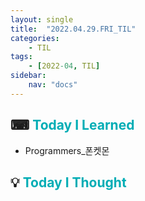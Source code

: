 ```yaml
---
layout: single
title:  "2022.04.29.FRI_TIL"
categories: 
    - TIL
tags: 
    - [2022-04, TIL]
sidebar:
    nav: "docs"
---
```



## ⌨ <a style="color:#00adb5">Today I Learned</a>
- Programmers_폰켓몬

## 💡 <a style="color:#00adb5">Today I Thought</a>
